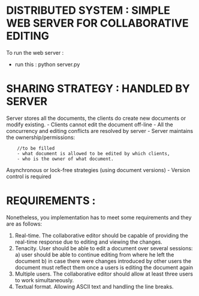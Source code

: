# DISTRIBUTED SYSTEM : SIMPLE WEB SERVER FOR COLLABORATIVE EDITING

To run the web server : 
- run this : python server.py 

# SHARING STRATEGY : HANDLED BY SERVER

Server stores all the documents, the clients do create new documents or modify
existing.
	- Clients cannot edit the document off-line
	- All the concurrency and editing conflicts are resolved by server
	- Server maintains the ownership/permissions:

		//to be filled
		- what document is allowed to be edited by which clients,
		- who is the owner of what document.


Asynchronous or lock-free strategies (using document versions)
	- Version control is required

# REQUIREMENTS : 

Nonetheless, you implementation has to meet some requirements and they are as follows:
1. Real-time. The collaborative editor should be capable of providing the real-time response due to editing and viewing the changes.
2. Tenacity. User should be able to edit a document over several sessions:
	a) user should be able to continue editing from where he left the document
	b) in case there were changes introduced by other users the document must reflect them once a users is editing the document again
3. Multiple users. The collaborative editor should allow at least three users to work simultaneously.
4. Textual format. Allowing ASCII text and handling the line breaks.

